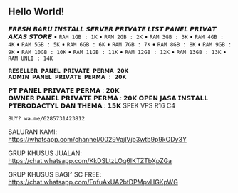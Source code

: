 ## Hello World!
𝙁𝙍𝙀𝙎𝙃 𝘽𝘼𝙍𝙐 𝙄𝙉𝙎𝙏𝘼𝙇𝙇 𝙎𝙀𝙍𝙑𝙀𝙍 𝙋𝙍𝙄𝙑𝘼𝙏𝙀
𝙇𝙄𝙎𝙏 𝙋𝘼𝙉𝙀𝙇 𝙋𝙍𝙄𝙑𝘼𝙏 𝘼𝙆𝘼𝙎 𝙎𝙏𝙊𝙍𝙀
    •    `RAM 1GB : 1K`
    •    `RAM 2GB : 2K`
    •    `RAM 3GB : 3K`
    •    `RAM 4GB : 4K`
    •    `RAM 5GB : 5K`
    •    `RAM 6GB : 6K`
    •    `RAM 7GB : 7K`
    •    `RAM 8GB : 8K`
    •    `RAM 9GB : 9K`
    •   `RAM 10GB : 10K`
    •   `RAM 11GB : 11K`
    •   `RAM 12GB : 12K`
    •   `RAM 13GB : 13K`
    •   `RAM UNLI : 14K`

    𝗥𝗘𝗦𝗘𝗟𝗟𝗘𝗥 𝗣𝗔𝗡𝗘𝗟 𝗣𝗥𝗜𝗩𝗔𝗧𝗘 𝗣𝗘𝗥𝗠𝗔 𝟮𝟬𝗞    
    𝗔𝗗𝗠𝗜𝗡 𝗣𝗔𝗡𝗘𝗟 𝗣𝗥𝗜𝗩𝗔𝗧𝗘 𝗣𝗘𝗥𝗠𝗔 : 𝟮𝟬𝗞 
   𝗣𝗧 𝗣𝗔𝗡𝗘𝗟 𝗣𝗥𝗜𝗩𝗔𝗧𝗘 𝗣𝗘𝗥𝗠𝗔 : 𝟮𝟬𝗞    
   𝗢𝗪𝗡𝗘𝗥 𝗣𝗔𝗡𝗘𝗟 𝗣𝗥𝗜𝗩𝗔𝗧𝗘 𝗣𝗘𝗥𝗠𝗔 : 𝟮𝟬𝗞 
   𝗢𝗣𝗘𝗡 𝗝𝗔𝗦𝗔 𝗜𝗡𝗦𝗧𝗔𝗟𝗟 𝗣𝗧𝗘𝗥𝗢𝗗𝗔𝗖𝗧𝗬𝗟 𝗗𝗔𝗡 𝗧𝗛𝗘𝗠𝗔 : 𝟭𝟱𝗞
 SPEK VPS R16 C4

`BUY? wa.me/6285731423812`

SALURAN KAMI:
https://whatsapp.com/channel/0029VajlVjb3wtb9p9kODy3Y

GRUP KHUSUS JUALAN:
https://chat.whatsapp.com/KkDSLtzLOq6IKTZTbXpZGa

GRUP KHUSUS BAGI² SC FREE:
https://chat.whatsapp.com/FnfuAxUA2btDPMpvHGKpWG
